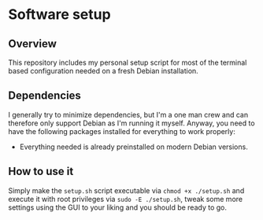 # Software setup

## Overview

This repository includes my personal setup script for most of the terminal based configuration needed on a fresh Debian installation.

## Dependencies

I generally try to minimize dependencies, but I'm a one man crew and can therefore only support Debian as I'm running it myself. Anyway, you need to have the following packages installed for everything to work properly:

- Everything needed is already preinstalled on modern Debian versions.

## How to use it

Simply make the `setup.sh` script executable via `chmod +x ./setup.sh` and execute it with root privileges via `sudo -E ./setup.sh`, tweak some more settings using the GUI to your liking and you should be ready to go.
